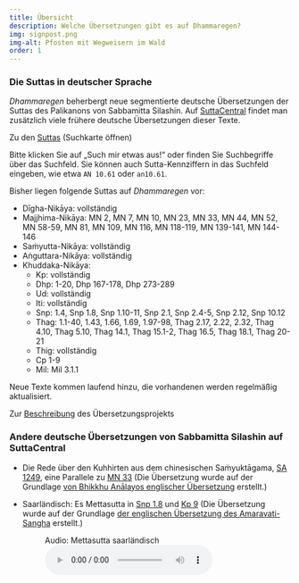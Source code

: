 ```yaml
---
title: Übersicht
description: Welche Übersetzungen gibt es auf Dhammaregen?
img: signpost.png
img-alt: Pfosten mit Wegweisern im Wald
order: 1
---
```

### Die Suttas in deutscher Sprache

*Dhammaregen* beherbergt neue segmentierte deutsche Übersetzungen der Suttas des Palikanons von Sabbamitta Silashin. Auf [SuttaCentral](https://suttacentral.net/?lang=de) findet man zusätzlich viele frühere deutsche Übersetzungen dieser Texte.

Zu den [Suttas](#/search//de) (Suchkarte öffnen)

Bitte klicken Sie auf „Such mir etwas aus!“ oder finden Sie Suchbegriffe über das Suchfeld. Sie können auch Sutta-Kennziffern in das Suchfeld eingeben, wie etwa `AN 10.61` oder `an10.61`.

Bisher liegen folgende Suttas auf *Dhammaregen* vor:
- Dīgha-Nikāya: vollständig
- Majjhima-Nikāya: MN 2, MN 7, MN 10, MN 23, MN 33, MN 44, MN 52, MN 58-59, MN 81, MN 109, MN 116, MN 118-119, MN 139-141, MN 144-146
- Saṁyutta-Nikāya: vollständig
- Aṅguttara-Nikāya: vollständig
- Khuddaka-Nikāya: 
  - Kp: vollständig 
  - Dhp: 1-20, Dhp 167-178, Dhp 273-289
  - Ud: vollständig
  - Iti: vollständig
  - Snp: 1.4, Snp 1.8, Snp 1.10-11, Snp 2.1, Snp 2.4-5, Snp 2.12, Snp 10.12
  - Thag: 1.1-40, 1.43, 1.66, 1.69, 1.97-98, Thag 2.17, 2.22, 2.32, Thag 4.10, Thag 5.10, Thag 14.1, Thag 15.1-2, Thag 16.5, Thag 18.1, Thag 20-21
  - Thig: vollständig
  - Cp 1-9
  - Mil: Mil 3.1.1

Neue Texte kommen laufend hinzu, die vorhandenen werden regelmäßig aktualisiert.

Zur [Beschreibung](#/wiki/uebersetzung/projekt) des Übersetzungsprojekts

### Andere deutsche Übersetzungen von Sabbamitta Silashin auf SuttaCentral
- Die Rede über den Kuhhirten aus dem chinesischen Saṁyuktāgama, [SA 1249](https://suttacentral.net/sa1249/de/sabbamitta?lang=de&reference=main&highlight=true), eine Parallele zu [MN 33](#/sutta/mn33/de/sabbamitta) (Die Übersetzung wurde auf der Grundlage [von Bhikkhu Anālayos englischer Übersetzung](https://www.buddhismuskunde.uni-hamburg.de/pdf/5-personen/analayo/exemplary-qualities1.pdf) erstellt.)
- Saarländisch: Es Mettasutta in [Snp 1.8](https://suttacentral.net/snp1.8/sld/sabbamitta?lang=de&reference=main&highlight=true) und [Kp 9](https://suttacentral.net/kp9/sld/sabbamitta?lang=de&reference=main&highlight=true) (Die Übersetzung wurde auf der Grundlage [der englischen Übersetzung des Amaravati-Sangha](https://suttacentral.net/kp9/en/amaravati?lang=de&reference=main&highlight=true) erstellt.)  

  <figure>
      <figcaption>Audio: Mettasutta saarländisch</figcaption>
      <audio
          controls
          src="audio/mettasutta-sld.ogg">
              Ihr Browser untestützt das 
              <code>Audio</code>-Element nicht.
      </audio>
  </figure>


